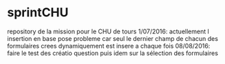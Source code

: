 # sprintCHU
repository de la mission pour le CHU de tours
1/07/2016: actuellement l insertion en base pose probleme car seul le dernier champ de chacun des formulaires crees dynamiquement est insere a chaque fois 
08/08/2016: faire le test des créatio question puis idem sur la sélection des formulaires
